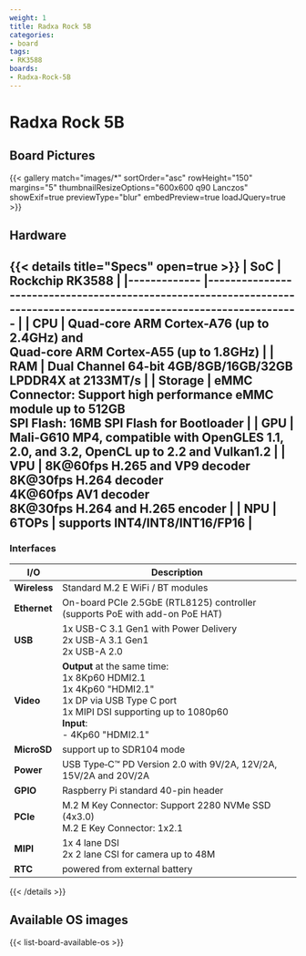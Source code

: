 ```yaml
---
weight: 1
title: Radxa Rock 5B
categories:
- board
tags: 
- RK3588
boards:
- Radxa-Rock-5B
---
```


# Radxa Rock 5B

## Board Pictures
{{< gallery match="images/*" sortOrder="asc" rowHeight="150" margins="5" thumbnailResizeOptions="600x600 q90 Lanczos" showExif=true previewType="blur" embedPreview=true loadJQuery=true >}}

## Hardware
{{< details title="Specs" open=true >}}
| **SoC**     	| **Rockchip RK3588**                                                                                                  	|
|-------------	|----------------------------------------------------------------------------------------------------------------------	|
| **CPU**     	| Quad-core ARM Cortex-A76 (up to 2.4GHz) and <br>Quad-core ARM Cortex-A55 (up to 1.8GHz)                              	|
| **RAM**     	| Dual Channel 64-bit 4GB/8GB/16GB/32GB LPDDR4X at 2133MT/s                                                            	|
| **Storage** 	| eMMC Connector: Support high performance eMMC module up to 512GB<br>SPI Flash: 16MB SPI Flash for Bootloader         	|
| **GPU**     	| Mali-G610 MP4, compatible with OpenGLES 1.1, 2.0, and 3.2, OpenCL up to 2.2 and Vulkan1.2                            	|
| **VPU**     	| 8K@60fps H.265 and VP9 decoder<br>8K@30fps H.264 decoder<br>4K@60fps AV1 decoder<br>8K@30fps H.264 and H.265 encoder 	|
| **NPU**     	| 6TOPs \| supports INT4/INT8/INT16/FP16                                                                               	|
---
### Interfaces

| **I/O**      	| Description                                                                                                                                                          	|
|--------------	|----------------------------------------------------------------------------------------------------------------------------------------------------------------------	|
| **Wireless** 	| Standard M.2 E WiFi / BT modules                                                                                                                               	|
| **Ethernet** 	| On-board PCIe 2.5GbE (RTL8125) controller<br>(supports PoE with add-on PoE HAT)                                                                                                                           	|
| **USB**      	| 1x USB-C 3.1 Gen1 with Power Delivery<br>2x USB-A 3.1 Gen1<br>2x USB-A 2.0                                                                                               	|
| **Video**    	| **Output** at the same time: <br>1x 8Kp60 HDMI2.1 <br>1x 4Kp60 "HDMI2.1"<br>1x DP via USB Type C port<br>1x MIPI DSI supporting up to 1080p60<br>**Input**:<br>- 4Kp60 "HDMI2.1" 	|
| **MicroSD**  	| support up to SDR104 mode                                                                                                                                            	|
| **Power**    	| USB Type‑C™ PD Version 2.0 with 9V/2A, 12V/2A, 15V/2A and 20V/2A                                                                                                     	|
| **GPIO**     	| Raspberry Pi standard 40-pin header                                                                                                                                  	|
| **PCIe**     	| M.2 M Key Connector: Support 2280 NVMe SSD (4x3.0)<br>M.2 E Key Connector: 1x2.1                                                                                     	|
| **MIPI**     	| 1x 4 lane DSI<br>2x 2 lane CSI for camera up to 48M                                                                                                                  	|
| **RTC**      	| powered from external battery                                                                                                                                        	|

{{< /details >}}

## Available OS images

{{< list-board-available-os >}}